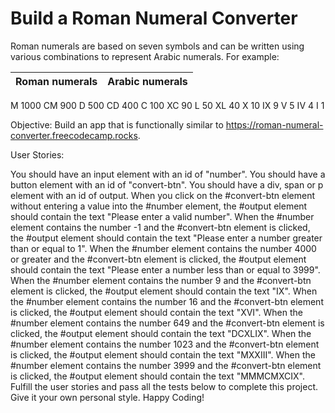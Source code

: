 # Build a Roman Numeral Converter
Roman numerals are based on seven symbols and can be written using various combinations to represent Arabic numerals. For example:

|Roman numerals|Arabic numerals|
|:-------------|--------------:|
M	1000
CM	900
D	500
CD	400
C	100
XC	90
L	50
XL	40
X	10
IX	9
V	5
IV	4
I	1

Objective: Build an app that is functionally similar to https://roman-numeral-converter.freecodecamp.rocks.

User Stories:

You should have an input element with an id of "number".
You should have a button element with an id of "convert-btn".
You should have a div, span or p element with an id of output.
When you click on the #convert-btn element without entering a value into the #number element, the #output element should contain the text "Please enter a valid number".
When the #number element contains the number -1 and the #convert-btn element is clicked, the #output element should contain the text "Please enter a number greater than or equal to 1".
When the #number element contains the number 4000 or greater and the #convert-btn element is clicked, the #output element should contain the text "Please enter a number less than or equal to 3999".
When the #number element contains the number 9 and the #convert-btn element is clicked, the #output element should contain the text "IX".
When the #number element contains the number 16 and the #convert-btn element is clicked, the #output element should contain the text "XVI".
When the #number element contains the number 649 and the #convert-btn element is clicked, the #output element should contain the text "DCXLIX".
When the #number element contains the number 1023 and the #convert-btn element is clicked, the #output element should contain the text "MXXIII".
When the #number element contains the number 3999 and the #convert-btn element is clicked, the #output element should contain the text "MMMCMXCIX".
Fulfill the user stories and pass all the tests below to complete this project. Give it your own personal style. Happy Coding!
